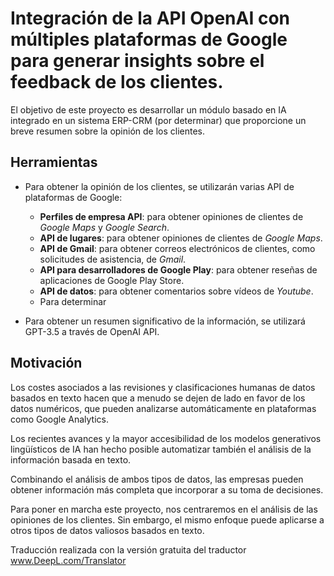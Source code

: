 # Integración de la API OpenAI con múltiples plataformas de Google para generar insights sobre el feedback de los clientes.

El objetivo de este proyecto es desarrollar un módulo basado en IA integrado en un sistema ERP-CRM (por determinar) que proporcione un breve resumen sobre la opinión de los clientes.

## Herramientas
- Para obtener la opinión de los clientes, se utilizarán varias API de plataformas de Google:
    - **Perfiles de empresa API**: para obtener opiniones de clientes de *Google Maps* y *Google Search*.
    - **API de lugares**: para obtener opiniones de clientes de *Google Maps*.
    - **API de Gmail**: para obtener correos electrónicos de clientes, como solicitudes de asistencia, de *Gmail*.
    - **API para desarrolladores de Google Play**: para obtener reseñas de aplicaciones de Google Play Store.
    - **API de datos**: para obtener comentarios sobre vídeos de *Youtube*.
    - Para determinar

- Para obtener un resumen significativo de la información, se utilizará GPT-3.5 a través de OpenAI API. 

## Motivación
Los costes asociados a las revisiones y clasificaciones humanas de datos basados en texto hacen que a menudo se dejen de lado en favor de los datos numéricos, que pueden analizarse automáticamente en plataformas como Google Analytics. 

Los recientes avances y la mayor accesibilidad de los modelos generativos lingüísticos de IA han hecho posible automatizar también el análisis de la información basada en texto.

Combinando el análisis de ambos tipos de datos, las empresas pueden obtener información más completa que incorporar a su toma de decisiones.  

Para poner en marcha este proyecto, nos centraremos en el análisis de las opiniones de los clientes. Sin embargo, el mismo enfoque puede aplicarse a otros tipos de datos valiosos basados en texto.

Traducción realizada con la versión gratuita del traductor www.DeepL.com/Translator